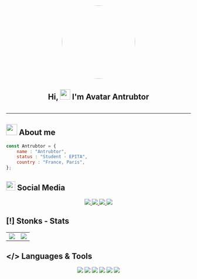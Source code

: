 <div align="center">
<img style="border-radius:50%; width:200px;" src="https://avatars.githubusercontent.com/u/70094563?v=4">
</div>
<h2 align="center">
  Hi,
  <img src="https://media.giphy.com/media/hvRJCLFzcasrR4ia7z/giphy.gif" width="28">
  I'm  Avatar
Antrubtor

</h2>
<div align="center">
<img src="https://camo.githubusercontent.com/8701ea542dd15d60dfbfb60368abba79924dc0b55958e1e38538910da4ad8989/68747470733a2f2f6b6f6d617265762e636f6d2f67687076632f3f757365726e616d653d416e74727562746f72267374796c653d666c61742d737175617265" alt="" data-canonical-src="https://komarev.com/ghpvc/?username=Antrubtor&amp;style=flat-square" style="max-width: 100%;">
<br/>

</div>

<hr/>

## <img src="https://media.giphy.com/media/WUlplcMpOCEmTGBtBW/giphy.gif" width="30"> About me

```js
const Antrubtor = {
    name : "Antrubtor",
    status : "Student - EPITA",
    country : "France, Paris",
};
````

## <img src="https://media.giphy.com/media/3o7TKSjRrfIPjeUGic/giphy.gif" width="25"> Social Media

<div align="center">
<a href="https://www.instagram.com/antrubtor_fpv/">
    <img src="https://img.shields.io/badge/Instagram-E4405F?style=for-the-badge&logo=instagram&logoColor=white" />
</a>
<a href="https://twitter.com/antrubtor">
    <img src="https://img.shields.io/badge/Twitter-1DA1F2?style=for-the-badge&logo=twitter&logoColor=white" />
</a>
<a href="https://www.youtube.com/@Antrubtor/">
    <img src="https://img.shields.io/badge/YouTube-FF0000?style=for-the-badge&logo=youtube&logoColor=white" />
</a>
<a href="https://www.twitch.tv/antrubtor">
    <img src="https://img.shields.io/badge/Twitch-9146FF?style=for-the-badge&logo=twitch&logoColor=white" />
</a>
</div>

## [!] Stonks - Stats

<div align="center">
<table>
  <tr>
    <td><img src="https://github-readme-stats.vercel.app/api?username=Antrubtor&show_icons=true&theme=radical" /></td>
    <td><img src="https://github-readme-stats.vercel.app/api/top-langs/?username=Antrubtor&layout=compact&theme=radical" /></td>
</tr>
</table>
</div>

## </> Languages & Tools
<div align="center">
<img src="https://img.shields.io/badge/C%23-239120?style=for-the-badge&logo=c-sharp&logoColor=white"/>
<img src="https://img.shields.io/badge/Python-3776AB?style=for-the-badge&logo=python&logoColor=white"/>
<img src="https://img.shields.io/badge/Rider-75072a?style=for-the-badge&logo=rider&logoColor=white"/>
<img src="https://img.shields.io/badge/PyCharm-024d0b?style=for-the-badge&logo=pycharm&logoColor=white"/>
<img src="https://img.shields.io/badge/Unity-000000?style=for-the-badge&logo=unity&logoColor=white"/>
<img src="https://img.shields.io/badge/Visual%20Studio%20Code-073775?style=for-the-badge&logo=visual-studio-code&logoColor=white"/>
</div>
